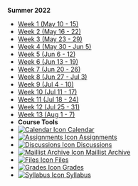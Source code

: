 **Summer 2022**

- [Week 1 (May 10 - 15)](222/week-01)
- [Week 2 (May 16 - 22)](222/week-02)
- [Week 3 (May 23 - 29)](222/week-03)
- [Week 4 (May 30 - Jun 5)](222/week-04)
- [Week 5 (Jun 6 - 12)](222/week-05)
- [Week 6 (Jun 13 - 19)](222/week-06)
- [Week 7 (Jun 20 - 26)](222/week-07)
- [Week 8 (Jun 27 - Jul 3)](222/week-08)
- [Week 9 (Jul 4 - 10)](222/week-09)
- [Week 10 (Jul 11 - 17)](222/week-10)
- [Week 11 (Jul 18 - 24)](222/week-11)
- [Week 12 (Jul 25 - 31)](222/week-12)
- [Week 13 (Aug 1 - 7)](222/week-13)
- **Course Tools**
 - [![Calendar Icon](https://icongr.am/fontawesome/calendar.svg?size=16&color=6D6F71) Calendar](https://canvas.sfu.ca/calendar)
 - [![Assignments Icon](https://icongr.am/fontawesome/pencil.svg?size=16&color=6D6F71) Assignments](https://canvas.sfu.ca/courses/69678/assignments)
 - [![Discussions Icon](https://icongr.am/fontawesome/comments-o.svg?size=16&color=6D6F71) Discussions](https://canvas.sfu.ca/courses/69678/discussion_topics)
  - [![Maillist Archive Icon](https://icongr.am/fontawesome/envelope-o.svg?size=16&color=6D6F71) Maillist Archive](https://www2.cs.sfu.ca/CourseCentral/Hypermail/cmpt-363-d2/)
 - [![Files Icon](https://icongr.am/fontawesome/folder.svg?size=16&color=6D6F71) Files](https://canvas.sfu.ca/courses/69678/files)
 - [![Grades Icon](https://icongr.am/fontawesome/calculator.svg?size=16&color=6D6F71) Grades](https://canvas.sfu.ca/courses/69678/gradebook)
 - [![Syllabus Icon](https://icongr.am/fontawesome/list.svg?size=16&color=6D6F71) Syllabus](https://canvas.sfu.ca/courses/69678/assignments/syllabus)  

<br><br>

<style>
  :root {

    --link-color: #CC0633;
    --link-text-decoration: none;
    --link-text-decoration--hover: underline;

  }

  body .pagination-item-title {
      color: #CC0633;
  }

  .markdown-section  #docsify-darklight-theme {
      visibility: visible;
  }

</style>
